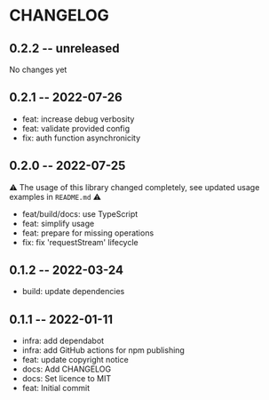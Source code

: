 # CHANGELOG

## 0.2.2 -- unreleased

No changes yet

## 0.2.1 -- 2022-07-26

- feat: increase debug verbosity
- feat: validate provided config
- fix: auth function asynchronicity

## 0.2.0 -- 2022-07-25

:warning: The usage of this library changed completely, see updated usage
examples in `README.md` :warning:

- feat/build/docs: use TypeScript
- feat: simplify usage
- feat: prepare for missing operations
- fix: fix 'requestStream' lifecycle

## 0.1.2 -- 2022-03-24
- build: update dependencies

## 0.1.1 -- 2022-01-11

- infra: add dependabot
- infra: add GitHub actions for npm publishing
- feat: update copyright notice
- docs: Add CHANGELOG
- docs: Set licence to MIT
- feat: Initial commit
